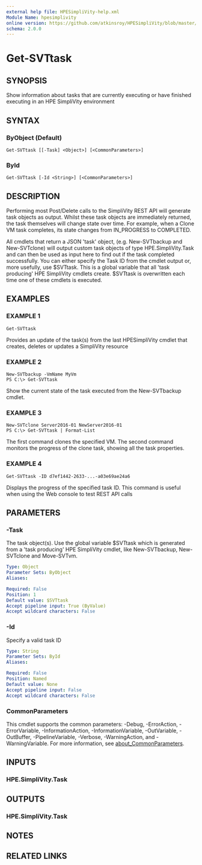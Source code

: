 ```yaml
---
external help file: HPESimpliVity-help.xml
Module Name: hpesimplivity
online version: https://github.com/atkinsroy/HPESimpliVity/blob/master/docs/Get-SVTdatastoreComputeNode.md
schema: 2.0.0
---
```


# Get-SVTtask

## SYNOPSIS
Show information about tasks that are currently executing or have finished executing in an 
HPE SimpliVity environment

## SYNTAX

### ByObject (Default)
```
Get-SVTtask [[-Task] <Object>] [<CommonParameters>]
```

### ById
```
Get-SVTtask [-Id <String>] [<CommonParameters>]
```

## DESCRIPTION
Performing most Post/Delete calls to the SimpliVity REST API will generate task objects as output.
Whilst these task objects are immediately returned, the task themselves will change state over time. 
For example, when a Clone VM task completes, its state changes from IN_PROGRESS to COMPLETED.

All cmdlets that return a JSON 'task' object, (e.g.
New-SVTbackup and New-SVTclone) will output custom task 
objects of type HPE.SimpliVity.Task and can then be used as input here to find out if the task completed 
successfully.
You can either specify the Task ID from the cmdlet output or, more usefully, use $SVTtask. 
This is a global variable that all 'task producing' HPE SimpliVity cmdlets create.
$SVTtask is 
overwritten each time one of these cmdlets is executed.

## EXAMPLES

### EXAMPLE 1
```
Get-SVTtask
```

Provides an update of the task(s) from the last HPESimpliVity cmdlet that creates, deletes or updates 
a SimpliVity resource

### EXAMPLE 2
```
New-SVTbackup -VmName MyVm
PS C:\> Get-SVTtask
```

Show the current state of the task executed from the New-SVTbackup cmdlet.

### EXAMPLE 3
```
New-SVTclone Server2016-01 NewServer2016-01
PS C:\> Get-SVTtask | Format-List
```

The first command clones the specified VM.
The second command monitors the progress of the clone task, showing all the task properties.

### EXAMPLE 4
```
Get-SVTtask -ID d7ef1442-2633-...-a03e69ae24a6
```

Displays the progress of the specified task ID.
This command is useful when using the Web console to 
test REST API calls

## PARAMETERS

### -Task
The task object(s).
Use the global variable $SVTtask which is generated from a 'task producing' 
HPE SimpliVity cmdlet, like New-SVTbackup, New-SVTclone and Move-SVTvm.

```yaml
Type: Object
Parameter Sets: ByObject
Aliases:

Required: False
Position: 1
Default value: $SVTtask
Accept pipeline input: True (ByValue)
Accept wildcard characters: False
```

### -Id
Specify a valid task ID

```yaml
Type: String
Parameter Sets: ById
Aliases:

Required: False
Position: Named
Default value: None
Accept pipeline input: False
Accept wildcard characters: False
```

### CommonParameters
This cmdlet supports the common parameters: -Debug, -ErrorAction, -ErrorVariable, -InformationAction, -InformationVariable, -OutVariable, -OutBuffer, -PipelineVariable, -Verbose, -WarningAction, and -WarningVariable. For more information, see [about_CommonParameters](http://go.microsoft.com/fwlink/?LinkID=113216).

## INPUTS

### HPE.SimpliVity.Task
## OUTPUTS

### HPE.SimpliVity.Task
## NOTES

## RELATED LINKS
